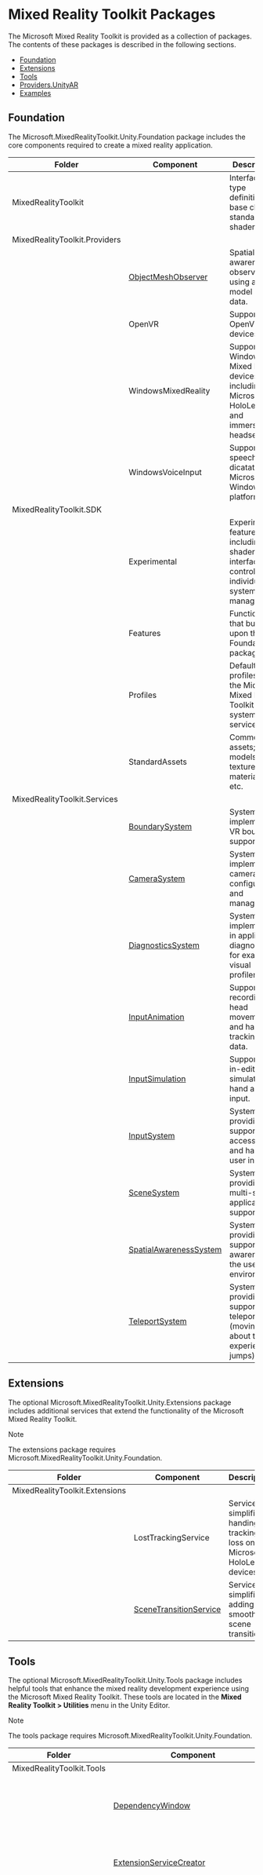 # Mixed Reality Toolkit Packages

The Microsoft Mixed Reality Toolkit is provided as a collection of packages. The contents of these packages is described in the following sections.

- [Foundation](#foundation)
- [Extensions](#extensions)
- [Tools](#tools)
- [Providers.UnityAR](#providersunityar)
- [Examples](#examples)

## Foundation

The Microsoft.MixedRealityToolkit.Unity.Foundation package includes the core components required to create a mixed reality application.

| Folder | Component | Description |
| --- | --- | --- |
| MixedRealityToolkit | | Interface and type definitions, base classes, standard shader. |
| MixedRealityToolkit.Providers | | |
| | [ObjectMeshObserver](SpatialAwareness/SpatialObjectMeshObserver.md) | Spatial awareness observer using a 3D model as the data. |
| | OpenVR | Support for OpenVR devices. |
| | WindowsMixedReality | Support for Windows Mixed Reality devices, including Microsoft HoloLens and immersive headsets. |
| | WindowsVoiceInput | Support for speech and dicatation on Microsoft Windows platforms. |
| MixedRealityToolkit.SDK | | |
| | Experimental | Experimental features, including shaders, user interface controls and individual system managers. |
| | Features | Functionality that builds upon the Foundation package. |
| | Profiles | Default profiles for the Microsoft Mixed Reality Toolkit systems and services. |
| | StandardAssets | Common assets; models, textures, materials, etc. |
| MixedRealityToolkit.Services | | |
| | [BoundarySystem](Boundary/BoundarySystemGettingStarted.md) | System implementing VR boundary support. |
| | [CameraSystem](CameraSystem/CameraSystemOverview.md) | System implementing camera configuration and management. |
| | [DiagnosticsSystem](Diagnostics/DiagnosticsSystemGettingStarted.md) | System implementing in application diagnostics, for example a visual profiler. |
| | [InputAnimation](InputSimulation/InputAnimationRecording.md) | Support for recording head movement and hand tracking data. |
| | [InputSimulation](InputSimulation/InputSimulationService.md) | Support for in-editor simulation of hand and eye input. |
| | [InputSystem](Input/Overview.md) | System providing support for accessing and handling user input. |
| | [SceneSystem](SceneSystem/SceneSystemGettingStarted.md) | System providing multi-scene application support. |
| | [SpatialAwarenessSystem](SpatialAwareness/SpatialAwarenessGettingStarted.md) | System providing support for awareness of the user's environment. |
| | [TeleportSystem](TeleportSystem/Overview.md) | System providing support for teleporting (moving about the experience in jumps). |

## Extensions

The optional Microsoft.MixedRealityToolkit.Unity.Extensions package includes additional services that extend the functionality of the Microsoft Mixed Reality Toolkit.

> [!Note]
> The extensions package requires Microsoft.MixedRealityToolkit.Unity.Foundation.

| Folder | Component | Description |
| --- | --- | --- |
| MixedRealityToolkit.Extensions | |
| | LostTrackingService | Service that simplifies handing of tracking loss on Microsoft HoloLens devices. |
| | [SceneTransitionService](Extensions/SceneTransitionService/SceneTransitionServiceOverview.md) | Service that simplifies adding smooth scene transitions. |


## Tools

The optional Microsoft.MixedRealityToolkit.Unity.Tools package includes helpful tools that enhance the mixed reality development experience using the Microsoft Mixed Reality Toolkit.
These tools are located in the **Mixed Reality Toolkit > Utilities** menu in the Unity Editor.

> [!Note]
> The tools package requires Microsoft.MixedRealityToolkit.Unity.Foundation.

| Folder | Component | Description |
| --- | --- | --- |
| MixedRealityToolkit.Tools | |
| | [DependencyWindow](Tools/DependencyWindow.md) | Tool that creates a dependency graph of assets in a project. |
| | [ExtensionServiceCreator](Tools/ExtensionServiceCreationWizard.md) | Wizard to assist in creating extension services. |
| | [OptimizeWindow](Tools/OptimizeWindow.md) | Utility to help automate configuring a mixed reality project for the best performance in Unity. |
| | ReserializeAssetsUtility | Provides support for reserializing specific Unity files. |
| | [RuntimeTools/Tools/ControllerMappingTool](Tools/ControllerMappingTool.md) | Utility enabling developers to quickly determine Unity mappings for hardware controllers. |
| | ScreenshotUtility | Enables capturing application images in the Unity editor. |
| | TextureCombinerWindow | Utility to combine graphics textures. |

## Providers.UnityAR

> [!Note]
> The UnityAR package requires Microsoft.MixedRealityToolkit.Unity.Foundation.

| Folder | Component | Description |
| --- | --- | --- |
| MixedRealityToolkit.Staging | | |
| | [UnityAR](CameraSystem/UnityArCameraSettings.md) | Camera settings provider enabling MRTK use with mobile AR devices. |

## Examples

The optional Microsoft.MixedRealityToolkit.Unity.Examples package includes demonstration projects that illustrate the features of the Microsoft Mixed Reality Toolkit.

> [!Note]
> The examples package requires Microsoft.MixedRealityToolkit.Unity.Foundation.

| Folder | Component | Description |
| --- | --- | --- |
| MixedRealityToolkit.Examples | | |
| | Demos | Simple scenes illustrating one or two related features. |
| | Experimental | Demo scenes illustrating experimental features. |
| | Inspectors | Unity Editor inspectors used by demo scenes. |
| | StandardAssets | Common assets shared by multiple demo scenes. |

## See Also

[Getting Started with the MRTK](GettingStartedWithTheMRTK.md)